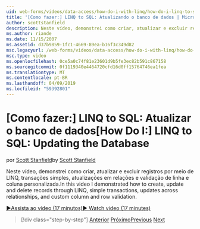 ```yaml
---
uid: web-forms/videos/data-access/how-do-i-with-linq/how-do-i-linq-to-sql-updating-the-database
title: '[Como fazer:] LINQ to SQL: Atualizando o banco de dados | Microsoft Docs'
author: scottstanfield
description: Neste vídeo, demonstrei como criar, atualizar e excluir registros por meio de LINQ, transações simples, atualizações em relações e a coluna personalizada e...
ms.author: riande
ms.date: 11/15/2007
ms.assetid: d37b9859-1fc1-4669-89ea-b16f3c349d82
msc.legacyurl: /web-forms/videos/data-access/how-do-i-with-linq/how-do-i-linq-to-sql-updating-the-database
msc.type: video
ms.openlocfilehash: 0ce5a0c74f81e23601d9b5fe3ec82b591c867158
ms.sourcegitcommit: 0f1119340e4464720cfd16d0ff15764746ea1fea
ms.translationtype: MT
ms.contentlocale: pt-BR
ms.lasthandoff: 04/09/2019
ms.locfileid: "59392801"
---
```

# <a name="how-do-i-linq-to-sql-updating-the-database"></a><span data-ttu-id="76c8a-103">[Como fazer:] LINQ to SQL: Atualizar o banco de dados</span><span class="sxs-lookup"><span data-stu-id="76c8a-103">[How Do I:] LINQ to SQL: Updating the Database</span></span>

<span data-ttu-id="76c8a-104">por [Scott Stanfield](https://github.com/scottstanfield)</span><span class="sxs-lookup"><span data-stu-id="76c8a-104">by [Scott Stanfield](https://github.com/scottstanfield)</span></span>

<span data-ttu-id="76c8a-105">Neste vídeo, demonstrei como criar, atualizar e excluir registros por meio de LINQ, transações simples, atualizações em relações e validação de linha e coluna personalizada.</span><span class="sxs-lookup"><span data-stu-id="76c8a-105">In this video I demonstrated how to create, update and delete records through LINQ, simple transactions, updates across relationships, and custom column and row validation.</span></span>

[<span data-ttu-id="76c8a-106">&#9654;Assista ao vídeo (17 minutos)</span><span class="sxs-lookup"><span data-stu-id="76c8a-106">&#9654; Watch video (17 minutes)</span></span>](https://channel9.msdn.com/Blogs/ASP-NET-Site-Videos/how-do-i-linq-to-sql-updating-the-database)

> [!div class="step-by-step"]
> <span data-ttu-id="76c8a-107">[Anterior](how-do-i-linq-to-sql-querying-the-database.md)
> [Próximo](how-do-i-linq-to-sql-linqdatasource.md)</span><span class="sxs-lookup"><span data-stu-id="76c8a-107">[Previous](how-do-i-linq-to-sql-querying-the-database.md)
[Next](how-do-i-linq-to-sql-linqdatasource.md)</span></span>
